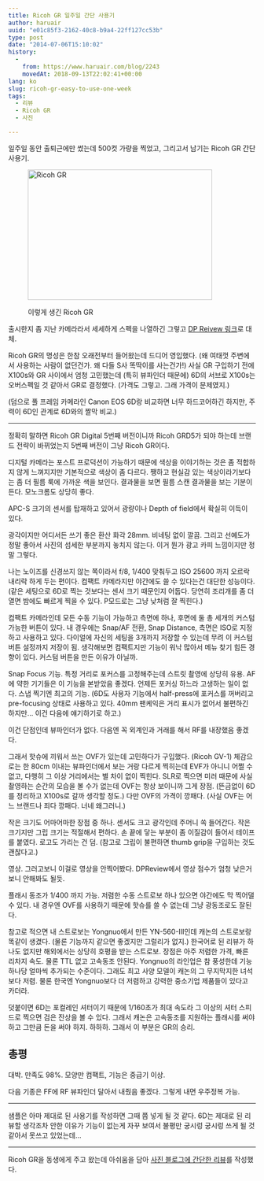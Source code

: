 ```yaml
---
title: Ricoh GR 일주일 간단 사용기
author: haruair
uuid: "e01c85f3-2162-40c8-b9a4-22ff127cc53b"
type: post
date: "2014-07-06T15:10:02"
history:
  - 
    from: https://www.haruair.com/blog/2243
    movedAt: 2018-09-13T22:02:41+00:00
lang: ko
slug: ricoh-gr-easy-to-use-one-week
tags:
  - 리뷰
  - Ricoh GR
  - 사진

---
```

일주일 동안 출퇴근에만 썼는데 500컷 가량을 찍었고, 그리고서 남기는 Ricoh GR 간단 사용기.<figure class="wp-caption aligncenter">

<img src="https://2.static.img-dpreview.com/files/p/TS375x375~products/ricoh_gr/shots/3e2a672a8c4f415d8bc2da1596b80c8b.png?resize=375%2C265" width="375" height="265" alt="Ricoh GR" class /><figcaption class="wp-caption-text">이렇게 생긴 Ricoh GR</figcaption></figure> 

출시한지 좀 지난 카메라라서 세세하게 스펙을 나열하긴 그렇고 [DP Reivew 링크][1]로 대체.

Ricoh GR의 명성은 한참 오래전부터 들어왔는데 드디어 영입했다. (왜 여태껏 주변에서 사용하는 사람이 없던건가. 왜 다들 S사 똑딱이를 사는건가!) 사실 GR 구입하기 전에 X100s와 GR 사이에서 엄청 고민했는데 (특히 뷰파인더 때문에) 6D의 서브로 X100s는 오버스펙일 것 같아서 GR로 결정했다. (가격도 그렇고. 그래 가격이 문제였지.)

(덤으로 풀 프레임 카메라인 Canon EOS 6D랑 비교하면 너무 하드코어하긴 하지만, 주력이 6D인 관계로 6D와의 짤막 비교.)

* * *

정확히 말하면 Ricoh GR Digital 5번째 버전이니까 Ricoh GRD5가 되야 하는데 브랜드 전략이 바뀌었는지 5번째 버전이 그냥 Ricoh GR이다.

디지털 카메라는 포스트 프로덕션이 가능하기 때문에 색상을 이야기하는 것은 좀 적합하지 않게 느껴지지만 기본적으로 색상이 좀 다르다. 쨍하고 현실감 있는 색상이라기보다는 좀 더 필름 룩에 가까운 색을 보인다. 결과물을 보면 필름 스캔 결과물을 보는 기분이 든다. 모노크롬도 상당히 좋다.

APC-S 크기의 센서를 탑재하고 있어서 광량이나 Depth of field에서 확실히 이득이 있다.

광각이지만 어디서든 쓰기 좋은 환산 화각 28mm. 비네팅 없이 깔끔. 그리고 선예도가 정말 좋아서 사진의 섬세한 부분까지 놓치지 않는다. 이거 뭔가 광고 카피 느낌이지만 정말 그렇다.

나는 노이즈를 신경쓰지 않는 쪽이라서 f/8, 1/400 맞춰두고 ISO 25600 까지 오르락 내리락 하게 두는 편이다. 컴팩트 카메라지만 야간에도 쓸 수 있다는건 대단한 성능이다. (같은 세팅으로 6D로 찍는 것보다는 센서 크기 때문인지 어둡다. 당연히 조리개를 좀 더 열면 밤에도 빠르게 찍을 수 있다. P모드로는 그냥 낮처럼 잘 찍힌다.)

컴팩트 카메라인데 모든 수동 기능이 가능하고 측면에 하나, 후면에 둘 총 세개의 커스텀 가능한 버튼이 있다. 내 경우에는 Snap/AF 전환, Snap Distance, 측면은 ISO로 지정하고 사용하고 있다. 다이얼에 자신의 세팅을 3개까지 저장할 수 있는데 무려 이 커스텀 버튼 설정까지 저장이 됨. 생각해보면 컴팩트지만 기능이 워낙 많아서 메뉴 찾기 힘든 경향이 있다. 커스텀 버튼을 만든 이유가 아닐까.

Snap Focus 기능. 특정 거리로 포커스를 고정해주는데 스트릿 촬영에 상당히 유용. AF에 약한 기기들은 이 기능을 본받았음 좋겠다. 언제든 포커싱 하느라 고생하는 일이 없다. 스냅 찍기엔 최고의 기능. (6D도 사용자 기능에서 half-press에 포커스를 꺼버리고 pre-focusing 상태로 사용하고 있다. 40mm 팬케익은 거리 표시가 없어서 불편하긴 하지만&#8230; 이건 다음에 얘기하기로 하고.)

이건 단점인데 뷰파인더가 없다. 다음엔 꼭 외계인과 거래를 해서 RF를 내장했음 좋겠다.

그래서 핫슈에 끼워서 쓰는 OVF가 있는데 고민하다가 구입했다. (Ricoh GV-1) 체감으로는 한 80cm 이내는 뷰파인더에서 보는 거랑 다르게 찍히는데 EVF가 아니니 어쩔 수 없고, 다행히 그 이상 거리에서는 별 차이 없이 찍힌다. SLR로 찍으면 미러 때문에 사실 촬영하는 순간의 모습을 볼 수가 없는데 OVF는 항상 보이니까 그게 장점. (뜬금없이 6D를 정리하고 X100s로 갈까 생각할 정도.) 다만 OVF의 가격이 깡패다. (사실 OVF는 어느 브랜드나 죄다 깡패다. 너네 왜그러니.)

작은 크기도 어마어마한 장점 중 하나. 센서도 크고 광각인데 주머니 쏙 들어간다. 작은 크기지만 그립 크기는 적절해서 편하다. 손 끝에 닿는 부분이 좀 이질감이 들어서 테이프를 붙였다. 로고도 가리는 건 덤. (참고로 그립이 불편하면 thumb grip을 구입하는 것도 괜찮다고.)

영상. 그러고보니 이걸로 영상을 안찍어봤다. DPReview에서 영상 점수가 엄청 낮은거 보니 안해봐도 될듯.

플래시 동조가 1/400 까지 가능. 저렴한 수동 스트로보 하나 있으면 야간에도 막 찍어댈 수 있다. 내 경우엔 OVF를 사용하기 때문에 핫슈를 쓸 수 없는데 그냥 광동조로도 잘된다.

참고로 적으면 내 스트로보는 Yongnuo에서 만든 YN-560-III인데 캐논의 스트로보랑 똑같이 생겼다. (물론 기능까지 같으면 좋겠지만 그럴리가 없지.) 한국어로 된 리뷰가 하나도 없지만 해외에서는 상당히 호평을 받는 스트로보. 장점은 아주 저렴한 가격, 빠른 리차지 속도. 물론 TTL 없고 고속동조 안된다. Yongnuo의 라인업은 참 풍성한데 기능 하나당 얼마씩 추가되는 수준이다. 그래도 최고 사양 모델이 캐논의 그 무지막지한 녀석보다 저렴. 물론 한국엔 Yongnuo보다 더 저렴하고 강력한 중소기업 제품들이 있다고 카더라.

덧붙이면 6D는 포컬레인 셔터이기 때문에 1/160초가 최대 속도라 그 이상의 셔터 스피드로 찍으면 검은 잔상을 볼 수 있다. 그래서 캐논은 고속동조를 지원하는 플래시를 써야하고 그만큼 돈을 써야 하지. 하하하. 그래서 이 부분은 GR의 승리.

## 총평

대박. 만족도 98%. 모양만 컴팩트, 기능은 중급기 이상.

다음 기종은 FF에 RF 뷰파인더 달아서 내줬음 좋겠다. 그렇게 내면 우주정복 가능.

* * *

샘플은 아마 제대로 된 사용기를 작성하면 그때 쯤 넣게 될 것 같다. 6D는 제대로 된 리뷰할 생각조차 안한 이유가 기능이 없는게 자꾸 보여서 불평만 궁시렁 궁시렁 쓰게 될 것 같아서 못쓰고 있었는데&#8230;

* * *

Ricoh GR을 동생에게 주고 왔는데 아쉬움을 담아 [사진 블로그에 간단한 리뷰][2]를 작성했다.

 [1]: http://www.dpreview.com/products/ricoh/compacts/ricoh_gr
 [2]: http://photog.kr/archives/211